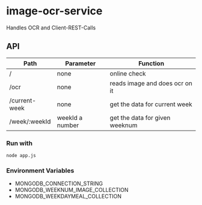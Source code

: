 # image-ocr-service

Handles OCR and Client-REST-Calls

## API
| Path          | Parameter   | Function                           |
|---------------|-------------|------------------------------------|
| /             | none        | online check                       |
| /ocr          | none        | reads image and does ocr on it     |
| /current-week | none        | get the data for current week      |
| /week/:weekId | weekId a number | get the data for given weeknum |


### Run with
        
    node app.js

### Environment Variables 
    
- MONGODB_CONNECTION_STRING
- MONGODB_WEEKNUM_IMAGE_COLLECTION
- MONGODB_WEEKDAYMEAL_COLLECTION

